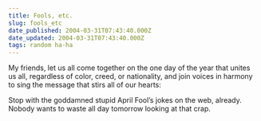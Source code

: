 ```yaml
---
title: Fools, etc.
slug: fools_etc
date_published: 2004-03-31T07:43:40.000Z
date_updated: 2004-03-31T07:43:40.000Z
tags: random ha-ha
---
```


My friends, let us all come together on the one day of the year that unites us all, regardless of color, creed, or nationality, and join voices in harmony to sing the message that stirs all of our hearts:

Stop with the goddamned stupid April Fool’s jokes on the web, already. Nobody wants to waste all day tomorrow looking at that crap.
